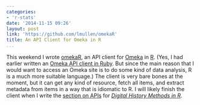 ```yaml
---
categories:
- 'r-stats'
date: '2014-11-15 09:26'
layout: post
link: 'https://github.com/lmullen/omekaR'
title: An API Client for Omeka in R
...
```


This weekend I wrote [omekaR][], an API client for [Omeka][] in [R][].
(Yes, I had earlier written an [Omeka API client in Ruby][]. But since
the main reason that I would want to access an Omeka site is to do some
kind of data analysis, R is a much more suitable language.) The client
is very bare bones at the moment, but it can get any kind of resource,
fetch all items, and extract metadata from items in a way that is
idiomatic to R. I will likely finish the client when I write the
[section on APIs][] for *[Digital History Methods in R][]*.

  [omekaR]: https://github.com/lmullen/omekaR
  [Omeka]: http://omeka.org/
  [R]: http://www.r-project.org/
  [Omeka API client in Ruby]: https://github.com/lmullen/omeka_client
  [section on APIs]: http://dh-r.lincolnmullen.com/apis.html
  [Digital History Methods in R]: http://dh-r.lincolnmullen.com/
